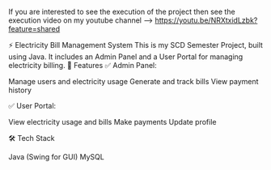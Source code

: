 
If you are interested to see the execution of the project then see the execution video on my youtube channel --> https://youtu.be/NRXtxidLzbk?feature=shared




⚡ Electricity Bill Management System
This is my SCD Semester Project, built using Java. It includes an Admin Panel and a User Portal for managing electricity billing.
🔹 Features
✅ Admin Panel:

Manage users and electricity usage
Generate and track bills
View payment history

✅ User Portal:

View electricity usage and bills
Make payments 
Update profile

🛠 Tech Stack

Java (Swing for GUI)
MySQL 
